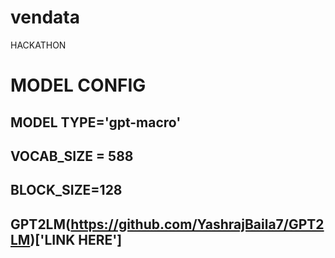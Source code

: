 # vendata
HACKATHON

# MODEL CONFIG
## MODEL TYPE='gpt-macro'

## VOCAB_SIZE = 588

## BLOCK_SIZE=128

## GPT2LM(https://github.com/YashrajBaila7/GPT2LM)['LINK HERE']
